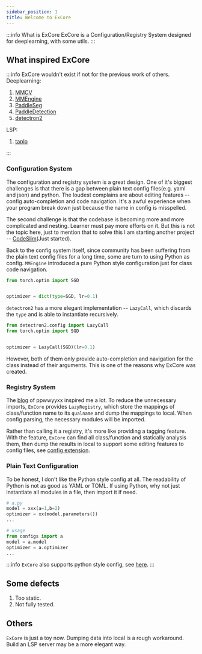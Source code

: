 ```yaml
---
sidebar_position: 1
title: Welcome to ExCore
---
```


:::info What is ExCore
ExCore is a Configuration/Registry System designed for deeplearning, with some utils.
:::

## What inspired ExCore

:::info ExCore wouldn't exist if not for the previous work of others.
Deeplearning:

1. [MMCV](https://github.com/open-mmlab/mmcv)
2. [MMEngine](https://github.com/open-mmlab/mmengine)
3. [PaddleSeg](https://github.com/PaddlePaddle/PaddleSeg)
4. [PaddleDetection](https://github.com/PaddlePaddle/PaddleDetection)
5. [detectron2](https://github.com/facebookresearch/detectron2)

LSP:

1. [taplo](https://github.com/tamasfe/taplo)

:::

### Configuration System

The configuration and registry system is a great design. One of it's biggest challenges is that there is a gap between plain text config files(e.g. yaml and json) and python. The loudest complains are about editing features -- config auto-completion and code navigation. It's a awful experience when your program break down just because the name in config is misspelled.

The second challenge is that the codebase is becoming more and more complicated and nesting. Learner must pay more efforts on it. But this is not the topic here, just to mention that to solve this I am starting another project -- [CodeSlim](https://github.com/Asthestarsfalll/CodeSlim)(Just started).

Back to the config system itself, since community has been suffering from the plain text config files for a long time, some are turn to using Python as config. `MMEngine` introduced a pure Python style configuration just for class code navigation.

```python
from torch.optim import SGD


optimizer = dict(type=SGD, lr=0.1)
```

`detectron2` has a more elegant implementation -- `LazyCall`, which discards the `type` and is able to instantiate recursively.

```python
from detectron2.config import LazyCall
from torch.optim import SGD


optimizer = LazyCall(SGD)(lr=0.1)
```

However, both of them only provide auto-completion and navigation for the class instead of their arguments. This is one of the reasons why ExCore was created.

### Registry System

The [blog](https://ppwwyyxx.com/blog/2023/Registration-Does-Not-Scale-Well/) of ppwwyyxx inspired me a lot. To reduce the unnecessary imports, `ExCore` provides `LazyRegistry`, which store the mappings of class/function name to its `qualname` and dump the mappings to local. When config parsing, the necessary modules will be imported.

Rather than calling it a registry, it's more like providing a tagging feature. With the feature, `ExCore` can find all class/function and statically analysis them, then dump the results in local to support some editing features to config files, see [config extension](./config/config_extention).

### Plain Text Configuration

To be honest, I don't like the Python style config at all. The readability of Python is not as good as YAML or TOML. If using Python, why not just instantiate all modules in a file, then import it if need.

```python
# a.py
model = xxx(a=1,b=2)
optimizer = xx(model.parameters())
...

# usage
from configs import a
model = a.model
optimizer = a.optimizer
...
```

:::info
`ExCore` also supports python style config, see [here](./config/node).
:::

## Some defects

1. Too static.
2. Not fully tested.

## Others

`ExCore` is just a toy now. Dumping data into local is a rough workaround. Build an LSP server may be a more elegant way.
